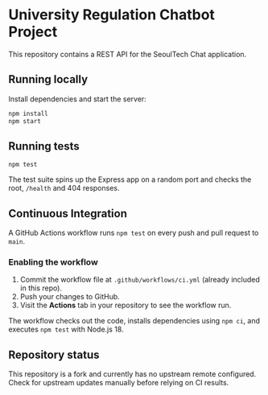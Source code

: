 # University Regulation Chatbot Project

This repository contains a REST API for the SeoulTech Chat application.

## Running locally

Install dependencies and start the server:

```bash
npm install
npm start
```

## Running tests

```
npm test
```

The test suite spins up the Express app on a random port and checks the root, `/health` and 404 responses.

## Continuous Integration

A GitHub Actions workflow runs `npm test` on every push and pull request to `main`.

### Enabling the workflow

1. Commit the workflow file at `.github/workflows/ci.yml` (already included in this repo).
2. Push your changes to GitHub.
3. Visit the **Actions** tab in your repository to see the workflow run.

The workflow checks out the code, installs dependencies using `npm ci`, and executes `npm test` with Node.js 18.

## Repository status

This repository is a fork and currently has no upstream remote configured. Check
for upstream updates manually before relying on CI results.
